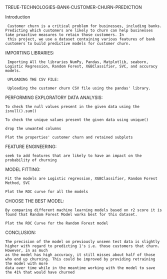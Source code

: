 TREUE-TECHNOLOGIES-BANK-CUSTOMER-CHURN-PREDICTION

Introduction
     
     Customer churn is a critical problem for businesses, including banks. Predicting which customers are likely to churn can help businesses take proactive measures to retain those customers. In 
     this project, we use a dataset containing various features of bank customers to build predictive models for customer churn.

IMPORTING LIBRARIES:


     Importing All the libraries NumPy, Pandas, Matplotlib, seaborn, Logistic Regression, Random Forest, XGBClassifier, SVC, and accuracy models.
     
     UPLOADING THE CSV FILE:

     Uploading the customer churn CSV file using the pandas' library.


PERFORMING EXPLORATORY DATA ANALYSIS:


    To check the null values present in the given data using the isnull().sum()
 
    To check the unique values present the given data using unique()
 
    drop the unwanted columns
 
    Plot the properties' customer churn and retained subplots


FEATURE ENGINEERING:


    seek to add features that are likely to have an impact on the probability of churning


MODEL FITTING:


    Fit the models are Logistic regression, XGBClassifier, Random Forest Method, SVC

    Plot the ROC curve for all the models


CHOOSE THE BEST MODEL:


    By comparing different machine learning models based on r2 score it is found that Random Forest Model works best for this dataset.

    Plot the ROC Curve for the Random Forest model


CONCLUSION:


    The precision of the model on previously unseen test data is slightly higher with regard to predicting 1's i.e. those customers that churn. However, in as much 
    as the model has high accuracy, it still misses about half of those who end up churning. This could be improved by providing retraining the model with more 
    data over time while in the meantime working with the model to save the 41% that would have churned
